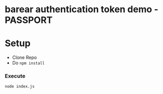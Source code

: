 # barear authentication token demo - PASSPORT

# Setup
* Clone Repo
* Do `npm install`
 
### Execute
```node index.js```









